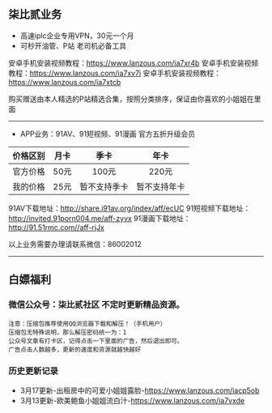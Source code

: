 ## 柒比贰业务
- 高速iplc企业专用VPN，30元一个月
- 可秒开油管、P站 老司机必备工具

安卓手机安装视频教程：https://www.lanzous.com/ia7xr4b
安卓手机安装视频教程：https://www.lanzous.com/ia7xv7i
安卓手机安装视频教程：https://www.lanzous.com/ia7xtcb

购买赠送由本人精选的P站精选合集，按照分类排序，保证由你喜欢的小姐姐在里面

------------

- APP业务：91AV、91短视频、91漫画 官方五折升级会员

| 价格区别  | 月卡  |  季卡 | 年卡  |
| :------------: | :------------: | :------------: | :------------: |
| 官方价格  | 50元  | 100元  | 220元  |
| 我的价格  | 25元  | 暂不支持季卡  | 暂不支持年卡  |

91AV下载地址：http://share.i91av.org/index/aff/ecUC
91短视频下载地址：http://invited.91porn004.me/aff-zyvx
91漫画下载地址：http://91.51rmc.com//aff-rjJx

以上业务需要办理请联系微信：86002012

------------

## 白嫖福利
### 微信公众号：柒比贰社区  不定时更新精品资源。
    注意：压缩包推荐使用QQ浏览器下载和解压！（手机用户）
	压缩包无特殊说明，那么解压密码统一为：1
	公众号文章有打卡区，记得点击一下里面的广告，然后退出即可。
	广告点击人数越多，更新的速度和资源就越快越好
### 历史更新记录
- 3月17更新-出租房中的可爱小姐姐露脸-https://www.lanzous.com/iacp5ob
- 3月13更新-欧美鲍鱼小姐姐流白汁-https://www.lanzous.com/ia7vxde
